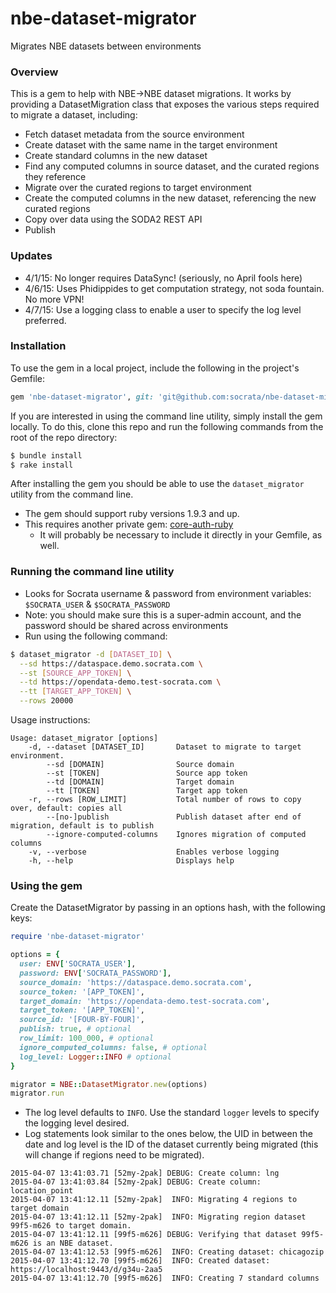 nbe-dataset-migrator
=============================
Migrates NBE datasets between environments

### Overview

This is a gem to help with NBE->NBE dataset migrations.
It works by providing a DatasetMigration class that exposes the various steps required to migrate a dataset, including:
* Fetch dataset metadata from the source environment
* Create dataset with the same name in the target environment
* Create standard columns in the new dataset
* Find any computed columns in source dataset, and the curated regions they reference
* Migrate over the curated regions to target environment
* Create the computed columns in the new dataset, referencing the new curated regions
* Copy over data using the SODA2 REST API
* Publish

### Updates
* 4/1/15: No longer requires DataSync! (seriously, no April fools here)
* 4/6/15: Uses Phidippides to get computation strategy, not soda fountain. No more VPN!
* 4/7/15: Use a logging class to enable a user to specify the log level preferred.

### Installation
To use the gem in a local project, include the following in the project's Gemfile:
```ruby
gem 'nbe-dataset-migrator', git: 'git@github.com:socrata/nbe-dataset-migrator'
```
If you are interested in using the command line utility, simply install the gem locally. To do this, clone this repo and run the following commands from the root of the repo directory:
```bash
$ bundle install
$ rake install
```
After installing the gem you should be able to use the `dataset_migrator` utility from the command line.
* The gem should support ruby versions 1.9.3 and up.
* This requires another private gem: [core-auth-ruby](https://github.com/socrata/core-auth-ruby)
  * It will probably be necessary to include it directly in your Gemfile, as well.

### Running the command line utility
* Looks for Socrata username & password from environment variables: `$SOCRATA_USER` & `$SOCRATA_PASSWORD`
* Note: you should make sure this is a super-admin account, and the password should be shared across environments
* Run using the following command:

```bash
$ dataset_migrator -d [DATASET_ID] \
  --sd https://dataspace.demo.socrata.com \
  --st [SOURCE_APP_TOKEN] \
  --td https://opendata-demo.test-socrata.com \
  --tt [TARGET_APP_TOKEN] \
  --rows 20000
```
Usage instructions:
```
Usage: dataset_migrator [options]
    -d, --dataset [DATASET_ID]       Dataset to migrate to target environment.
        --sd [DOMAIN]                Source domain
        --st [TOKEN]                 Source app token
        --td [DOMAIN]                Target domain
        --tt [TOKEN]                 Target app token
    -r, --rows [ROW_LIMIT]           Total number of rows to copy over, default: copies all
        --[no-]publish               Publish dataset after end of migration, default is to publish
        --ignore-computed-columns    Ignores migration of computed columns
    -v, --verbose                    Enables verbose logging
    -h, --help                       Displays help
```

### Using the gem

Create the DatasetMigrator by passing in an options hash, with the following keys:

```ruby
require 'nbe-dataset-migrator'

options = {
  user: ENV['SOCRATA_USER'],
  password: ENV['SOCRATA_PASSWORD'],
  source_domain: 'https://dataspace.demo.socrata.com',
  source_token: '[APP_TOKEN]',
  target_domain: 'https://opendata-demo.test-socrata.com',
  target_token: '[APP_TOKEN]',
  source_id: '[FOUR-BY-FOUR]',
  publish: true, # optional
  row_limit: 100_000, # optional
  ignore_computed_columns: false, # optional
  log_level: Logger::INFO # optional
}

migrator = NBE::DatasetMigrator.new(options)
migrator.run
```
* The log level defaults to `INFO`. Use the standard `logger` levels to specify the logging level desired.
* Log statements look similar to the ones below, the UID in between the date and log level is the ID of the dataset currently being migrated (this will change if regions need to be migrated).
```
2015-04-07 13:41:03.71 [52my-2pak] DEBUG: Create column: lng
2015-04-07 13:41:03.84 [52my-2pak] DEBUG: Create column: location_point
2015-04-07 13:41:12.11 [52my-2pak]  INFO: Migrating 4 regions to target domain
2015-04-07 13:41:12.11 [52my-2pak]  INFO: Migrating region dataset 99f5-m626 to target domain.
2015-04-07 13:41:12.11 [99f5-m626] DEBUG: Verifying that dataset 99f5-m626 is an NBE dataset.
2015-04-07 13:41:12.53 [99f5-m626]  INFO: Creating dataset: chicagozip
2015-04-07 13:41:12.70 [99f5-m626]  INFO: Created dataset: https://localhost:9443/d/g34u-2aa5
2015-04-07 13:41:12.70 [99f5-m626]  INFO: Creating 7 standard columns
```
